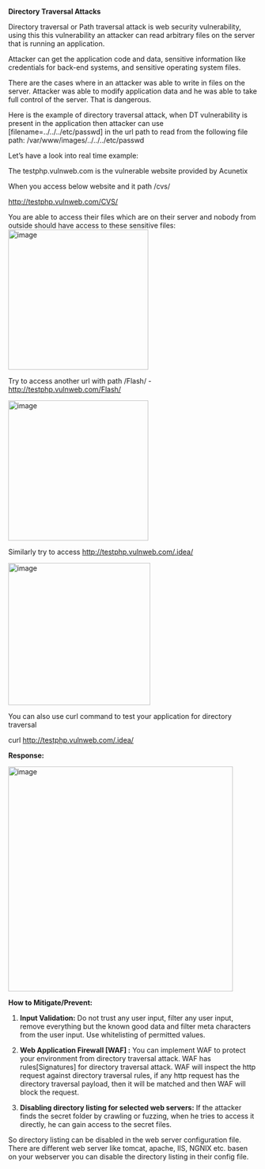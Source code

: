 **Directory Traversal Attacks**

Directory traversal or Path traversal attack is web security vulnerability, using this this vulnerability an attacker can read arbitrary files on the server that is running an application.

Attacker can get the application code and data, sensitive information like credentials for back-end systems, and sensitive operating system files. 

There are the cases where in an attacker was able to write in files on the server. Attacker was able to modify application data and he was able to take full control of the server. That is dangerous.

Here is the example of directory traversal attack, when DT vulnerability is present in the application then attacker can use [filename=../../../etc/passwd] in the url path to read from the following file path: /var/www/images/../../../etc/passwd


Let’s have a look into real time example:

The testphp.vulnweb.com is the vulnerable website provided by Acunetix

When you access below website and it path /cvs/

http://testphp.vulnweb.com/CVS/

You are able to access their files which are on their server and nobody from outside should have access to these sensitive files:
<img width="283" alt="image" src="https://github.com/archanaheeralal77/Directory-Traversal/assets/127080874/f601caa7-b063-43cf-996d-f55cd339c6ad">


Try to access another url with path /Flash/ - http://testphp.vulnweb.com/Flash/

<img width="283" alt="image" src="https://github.com/archanaheeralal77/Directory-Traversal/assets/127080874/82963e16-daf0-4f62-b457-152011be5389">


Similarly try to access http://testphp.vulnweb.com/.idea/

<img width="287" alt="image" src="https://github.com/archanaheeralal77/Directory-Traversal/assets/127080874/70d6ba6c-619d-496d-a03c-bb7e3e2a0ce4">


You can also use curl command to test your application for directory traversal

curl http://testphp.vulnweb.com/.idea/

**Response:**

<img width="454" alt="image" src="https://github.com/archanaheeralal77/Directory-Traversal/assets/127080874/938c9015-ab0a-4432-8e66-53685ed346b4">

**How to Mitigate/Prevent:**

1.	**Input Validation:** Do not trust any user input, filter any user input, remove everything but the known good data and filter meta characters from the user input. Use whitelisting of permitted values.
2.	**Web Application Firewall [WAF] :** You can implement WAF to protect your environment from directory traversal attack. WAF has rules[Signatures] for directory traversal attack.
WAF will inspect the http request against directory traversal rules, if any http request has the directory traversal payload, then it will be matched and then WAF will block the request.

3.	**Disabling directory listing for selected web servers:** If the attacker finds the secret folder by crawling or fuzzing, when he tries to access it directly, he can gain access to the secret files.

So directory listing can be disabled in the web server configuration file. There are different web server like tomcat, apache, IIS, NGNIX etc. basen on your webserver you can disable the directory listing in their config file.





